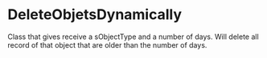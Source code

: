 # DeleteObjetsDynamically
Class that gives receive a sObjectType and a number of days. Will delete all record of that object that are older than the number of days.
